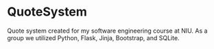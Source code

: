 # QuoteSystem
Quote system created for my software engineering course at NIU. As a group we utilized Python, Flask, Jinja, Bootstrap, and SQLite.
